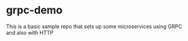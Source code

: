 # grpc-demo
This is a basic sample repo that sets up some microservices using GRPC and also with HTTP
